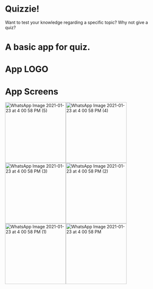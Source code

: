 # Quizzie!
Want to test your knowledge regarding a specific topic? Why not give a quiz?
# A basic app for quiz.
# App LOGO

# App Screens

<img width="200" alt="WhatsApp Image 2021-01-23 at 4 00 58 PM (5)" src="https://user-images.githubusercontent.com/71023544/105576013-e5b09f80-5d95-11eb-868b-29efb7352936.jpeg"><img width="200" alt="WhatsApp Image 2021-01-23 at 4 00 58 PM (4)" src="https://user-images.githubusercontent.com/71023544/105576148-ce25e680-5d96-11eb-84ff-466df62e0e15.jpeg"><img width="200" alt="WhatsApp Image 2021-01-23 at 4 00 58 PM (3)" src="https://user-images.githubusercontent.com/71023544/105576155-d41bc780-5d96-11eb-94da-b5b6d8614f31.jpeg"><img width="200" alt="WhatsApp Image 2021-01-23 at 4 00 58 PM (2)" src="https://user-images.githubusercontent.com/71023544/105576157-d7af4e80-5d96-11eb-961b-c71196f003fe.jpeg"><img width="200" alt="WhatsApp Image 2021-01-23 at 4 00 58 PM (1)" src="https://user-images.githubusercontent.com/71023544/105576160-db42d580-5d96-11eb-8942-9ab97b85af33.jpeg"><img width="200" alt="WhatsApp Image 2021-01-23 at 4 00 58 PM" src="https://user-images.githubusercontent.com/71023544/105576162-e0078980-5d96-11eb-8de6-b02edd5a372f.jpeg">
